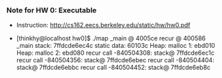 ### Note for HW 0: Executable

* Instruction: http://cs162.eecs.berkeley.edu/static/hw/hw0.pdf


* [thinkhy@localhost hw0]$ ./map 
_main  @ 4005ce
recur @ 400586
_main stack: 7ffdcde6ec4c
static data: 60103c
Heap: malloc 1: ebd010
Heap: malloc 2: ebd080
recur call -840504308: stack@ 7ffdcde6ec1c
recur call -840504356: stack@ 7ffdcde6ebec
recur call -840504404: stack@ 7ffdcde6ebbc
recur call -840504452: stack@ 7ffdcde6eb8c

